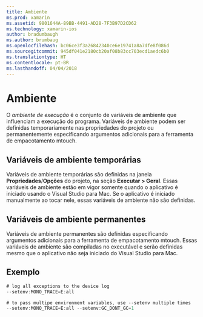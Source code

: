 ```yaml
---
title: Ambiente
ms.prod: xamarin
ms.assetid: 9801644A-89BB-4491-AD28-7F3B97D2CD62
ms.technology: xamarin-ios
author: bradumbaugh
ms.author: brumbaug
ms.openlocfilehash: bc06ce3f3a26842340ce6e19741a8a7dfe8f086d
ms.sourcegitcommit: 945df041e2180cb20af08b83cc703ecd1aedc6b0
ms.translationtype: HT
ms.contentlocale: pt-BR
ms.lasthandoff: 04/04/2018
---
```

# <a name="environment"></a>Ambiente

O *ambiente de execução* é o conjunto de variáveis de ambiente que influenciam a execução do programa. Variáveis de ambiente podem ser definidas temporariamente nas propriedades do projeto ou permanentemente especificando argumentos adicionais para a ferramenta de empacotamento mtouch.

## <a name="temporary-environment-variables"></a>Variáveis de ambiente temporárias

Variáveis de ambiente temporárias são definidas na janela **Propriedades**/**Opções** do projeto, na seção **Executar > Geral**. Essas variáveis de ambiente estão em vigor somente quando o aplicativo é iniciado usando o Visual Studio para Mac. Se o aplicativo é iniciado manualmente ao tocar nele, essas variáveis de ambiente não são definidas.

## <a name="permanent-environment-variables"></a>Variáveis de ambiente permanentes

Variáveis de ambiente permanentes são definidas especificando argumentos adicionais para a ferramenta de empacotamento mtouch. Essas variáveis de ambiente são compiladas no executável e serão definidas mesmo que o aplicativo não seja iniciado do Visual Studio para Mac.

## <a name="example"></a>Exemplo

```csharp
# log all exceptions to the device log
--setenv:MONO_TRACE=E:all

# to pass multipe environment variables, use --setenv multiple times
--setenv:MONO_TRACE=E:all --setenv:GC_DONT_GC=1
```

